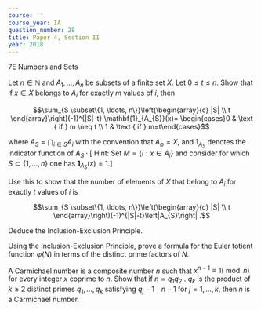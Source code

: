 ```yaml
---
course: ''
course_year: IA
question_number: 28
title: Paper 4, Section II
year: 2018
---
```



$7 \mathrm{E}$ Numbers and Sets

Let $n \in \mathbb{N}$ and $A_{1}, \ldots, A_{n}$ be subsets of a finite set $X$. Let $0 \leqslant t \leqslant n$. Show that if $x \in X$ belongs to $A_{i}$ for exactly $m$ values of $i$, then

$$\sum_{S \subset\{1, \ldots, n\}}\left(\begin{array}{c}
|S| \\
t
\end{array}\right)(-1)^{|S|-t} \mathbf{1}_{A_{S}}(x)= \begin{cases}0 & \text { if } m \neq t \\
1 & \text { if } m=t\end{cases}$$

where $A_{S}=\bigcap_{i \in S} A_{i}$ with the convention that $A_{\emptyset}=X$, and $\mathbf{1}_{A_{S}}$ denotes the indicator function of $A_{S} \cdot\left[\right.$ Hint: Set $M=\left\{i: x \in A_{i}\right\}$ and consider for which $S \subset\{1, \ldots, n\}$ one has $\mathbf{1}_{A_{S}}(x)=1$.]

Use this to show that the number of elements of $X$ that belong to $A_{i}$ for exactly $t$ values of $i$ is

$$\sum_{S \subset\{1, \ldots, n\}}\left(\begin{array}{c}
|S| \\
t
\end{array}\right)(-1)^{|S|-t}\left|A_{S}\right| .$$

Deduce the Inclusion-Exclusion Principle.

Using the Inclusion-Exclusion Principle, prove a formula for the Euler totient function $\varphi(N)$ in terms of the distinct prime factors of $N$.

A Carmichael number is a composite number $n$ such that $x^{n-1} \equiv 1(\bmod n)$ for every integer $x$ coprime to $n$. Show that if $n=q_{1} q_{2} \ldots q_{k}$ is the product of $k \geqslant 2$ distinct primes $q_{1}, \ldots, q_{k}$ satisfying $q_{j}-1 \mid n-1$ for $j=1, \ldots, k$, then $n$ is a Carmichael number.